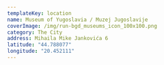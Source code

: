 ```yaml
---
templateKey: location
name: Museum of Yugoslavia / Muzej Jugoslavije
coverImage: /img/run-bgd_museums_icon_100x100.png
category: The City
address: Mihaila Mike Jankovića 6
latitude: "44.788077"
longitude: "20.452111"
---
```

